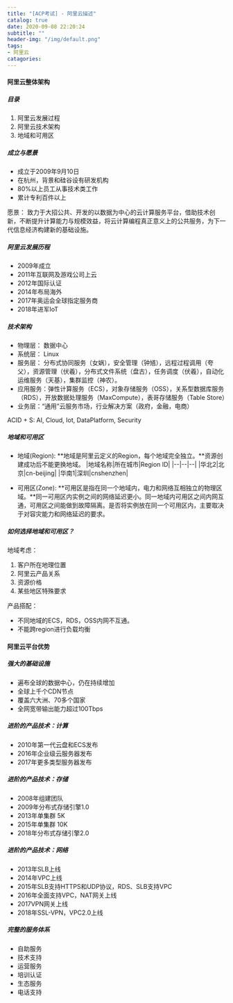 ```yaml
---
title: "[ACP考试] - 阿里云描述"
catalog: true
date: 2020-09-08 22:20:24
subtitle: ""
header-img: "/img/default.png"
tags:
- 阿里云
catagories:
---
```


#### 阿里云整体架构

##### 目录

1. 阿里云发展过程
2. 阿里云技术架构
3. 地域和可用区

##### 成立与愿景

+ 成立于2009年9月10日
+ 在杭州，背景和硅谷设有研发机构
+ 80%以上员工从事技术类工作
+ 累计专利百件以上

愿景： 致力于大招公共、开发的以数据为中心的云计算服务平台，借助技术创新，不断提升计算能力与规模效益，将云计算编程真正意义上的公共服务，为下一代信息经济构建新的基础设施。

##### 阿里云发展历程

+ 2009年成立
+ 2011年互联网及游戏公司上云
+ 2012年国际认证
+ 2014年布局海外
+ 2017年奥运会全球指定服务商
+ 2018年进军IoT

##### 技术架构

+ 物理层： 数据中心
+ 系统层： Linux
+ 服务层： 分布式协同服务（女娲），安全管理（钟馗），远程过程调用（夸父），资源管理（伏羲），分布式文件系统（盘古），任务调度（伏羲），自动化运维服务（天基），集群监控（神农）。
+ 应用服务：弹性计算服务（ECS），对象存储服务（OSS），关系型数据库服务（RDS），开放数据处理服务（MaxCompute），表哥存储服务（Table Store）
+ 业务层：“通用”云服务市场，行业解决方案（政府，金融，电商）

ACID + S: AI, Cloud, Iot, DataPlatform, Security

##### 地域和可用区

+ 地域(Region): **地域是阿里云定义的Region，每个地域完全独立。**资源创建成功后不能更换地域。
|地域名称|所在城市|Region ID|
|--|--|--|
|华北2|北京|cn-beijing|
|华南1|深圳|cnshenzhen|

+ 可用区(Zone): **可用区是指在同一个地域内，电力和网络互相独立的物理区域。**同一可用区内实例之间的网络延迟更小。同一地域内可用区之间内网互通，可用区之间能做到故障隔离。是否将实例放在同一个可用区内，主要取决于对容灾能力和网络延迟的要求。

##### 如何选择地域和可用区？

地域考虑：
1. 客户所在地理位置
2. 阿里云产品关系
3. 资源价格
4. 某些地区特殊要求

产品搭配：
+ 不同地域的ECS，RDS，OSS内网不互通。
+ 不能跨region进行负载均衡

#### 阿里云平台优势

##### 强大的基础设施

+ 遍布全球的数据中心，仍在持续增加
+ 全球上千个CDN节点
+ 覆盖六大洲、70多个国家
+ 全网宽带输出能力超过100Tbps

##### 进阶的产品技术：计算

+ 2010年第一代云盘和ECS发布
+ 2016年企业级云服务器发布
+ 2017年更多类型服务器发布

##### 进阶的产品技术：存储

+ 2008年组建团队
+ 2009年分布式存储引擎1.0
+ 2013年单集群 5K
+ 2015年单集群 10K
+ 2018年分布式存储引擎2.0

##### 进阶的产品技术：网络

+ 2013年SLB上线
+ 2014年VPC上线
+ 2015年SLB支持HTTPS和UDP协议，RDS、SLB支持VPC
+ 2016年全面支持VPC，NAT网关上线
+ 2017VPN网关上线
+ 2018年SSL-VPN，VPC2.0上线

##### 完整的服务体系

+ 自助服务
+ 技术支持
+ 运营服务
+ 培训认证
+ 生态服务
+ 电话支持







